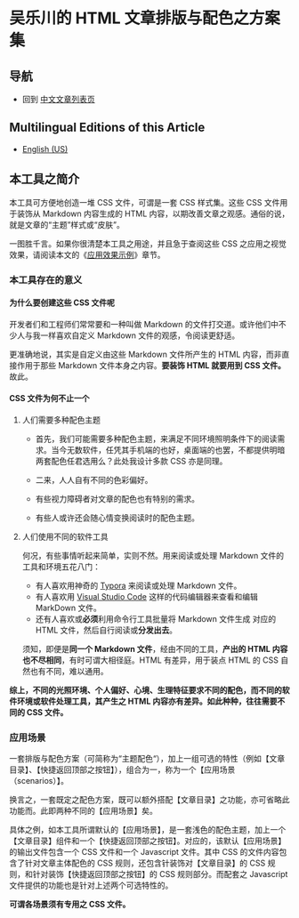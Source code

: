 <link rel="stylesheet" href="../../../源代码/发布的源代码/文章排版与配色方案集/层叠样式表/wulechuan-styles-for-html-via-markdown--vscode.default.min.css">

# 吴乐川的 HTML 文章排版与配色之方案集

## 导航

- 回到 [中文文章列表页](../../../ReadMe.md)


## Multilingual Editions of this Article

- [English (US)](../en-US/introduction.md)


## 本工具之简介

本工具可方便地创造一堆 CSS 文件，可谓是一套 CSS 样式集。这些 CSS 文件用于装饰从 Markdown 内容生成的 HTML 内容，以期改善文章之观感。通俗的说，就是文章的“主题”样式或“皮肤”。

一图胜千言。如果你很清楚本工具之用途，并且急于查阅这些 CSS 之应用之视觉效果，请阅读本文的《[应用效果示例](./关于文章排版与配色效果示例集的说明.md)》章节。


### 本工具存在的意义

#### 为什么要创建这些 CSS 文件呢

开发者们和工程师们常常要和一种叫做 Markdown 的文件打交道。或许他们中不少人与我一样喜欢自定义 Markdown 文件的观感，令阅读更舒适。

更准确地说，其实是自定义由这些 Markdown 文件所产生的 HTML 内容，而非直接作用于那些 Markdown 文件本身之内容。**要装饰 HTML 就要用到 CSS 文件。** 故此。


#### CSS 文件为何不止一个

1. 人们需要多种配色主题

    - 首先，我们可能需要多种配色主题，来满足不同环境照明条件下的阅读需求。当今无数软件，任凭其手机端的也好，桌面端的也罢，不都提供明暗两套配色任君选用么？此处我设计多款 CSS 亦是同理。
    
    - 二来，人人自有不同的色彩偏好。
    
    - 有些视力障碍者对文章的配色也有特别的需求。
    
    - 有些人或许还会随心情变换阅读时的配色主题。


2. 人们使用不同的软件工具

    何况，有些事情听起来简单，实则不然。用来阅读或处理 Markdown 文件的工具和环境五花八门：

    - 有人喜欢用神奇的 [Typora](https://typora.io/) 来阅读或处理 Markdown 文件。
    - 有人喜欢用 [Visual Studio Code](https://code.visualstudio.com/) 这样的代码编辑器来查看和编辑 MarkDown 文件。
    - 还有人喜欢或**必须**利用命令行工具批量将 Markdown 文件生成 对应的 HTML 文件，然后自行阅读或**分发出去**。

    须知，即便是**同一个 Markdown 文件**，经由不同的工具，**产出的 HTML 内容也不尽相同**，有时可谓大相径庭。HTML 有差异，用于装点 HTML 的 CSS 自然也有不同，难以通用。

**综上，不同的光照环境、个人偏好、心境、生理特征要求不同的配色，而不同的软件环境或软件处理工具，其产生之 HTML 内容亦有差异。如此种种，往往需要不同的 CSS 文件。**



### 应用场景

一套排版与配色方案（可简称为“主题配色“），加上一组可选的特性（例如【文章目录】、【快捷返回顶部之按钮】），组合为一，称为一个【应用场景（scenarios）】。

换言之，一套既定之配色方案，既可以额外搭配【文章目录】之功能，亦可省略此功能而。此即两种不同的【应用场景】矣。

具体之例，如本工具所谓默认的【应用场景】，是一套浅色的配色主题，加上一个【文章目录】组件和一个【快捷返回顶部之按钮】。对应的，该默认【应用场景】的输出文件包含一个 CSS 文件和一个 Javascript 文件。其中 CSS 的文件内容包含了针对文章主体配色的 CSS 规则，还包含针装饰对【文章目录】的 CSS 规则，和针对装饰【快捷返回顶部之按钮】的 CSS 规则部分。而配套之 Javascript 文件提供的功能也是针对上述两个可选特性的。

**可谓各场景须有专用之 CSS 文件。**
